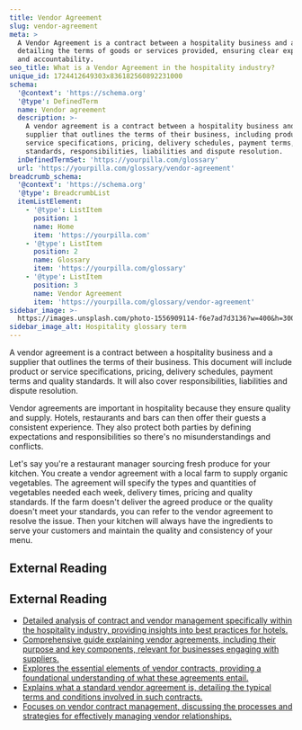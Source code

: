 ```yaml
---
title: Vendor Agreement
slug: vendor-agreement
meta: >
  A Vendor Agreement is a contract between a hospitality business and a supplier
  detailing the terms of goods or services provided, ensuring clear expectations
  and accountability.
seo_title: What is a Vendor Agreement in the hospitality industry?
unique_id: 1724412649303x836182560892231000
schema:
  '@context': 'https://schema.org'
  '@type': DefinedTerm
  name: Vendor agreement
  description: >-
    A vendor agreement is a contract between a hospitality business and a
    supplier that outlines the terms of their business, including product or
    service specifications, pricing, delivery schedules, payment terms, quality
    standards, responsibilities, liabilities and dispute resolution.
  inDefinedTermSet: 'https://yourpilla.com/glossary'
  url: 'https://yourpilla.com/glossary/vendor-agreement'
breadcrumb_schema:
  '@context': 'https://schema.org'
  '@type': BreadcrumbList
  itemListElement:
    - '@type': ListItem
      position: 1
      name: Home
      item: 'https://yourpilla.com'
    - '@type': ListItem
      position: 2
      name: Glossary
      item: 'https://yourpilla.com/glossary'
    - '@type': ListItem
      position: 3
      name: Vendor Agreement
      item: 'https://yourpilla.com/glossary/vendor-agreement'
sidebar_image: >-
  https://images.unsplash.com/photo-1556909114-f6e7ad7d3136?w=400&h=300&fit=crop&auto=format
sidebar_image_alt: Hospitality glossary term
---
```


A vendor agreement is a contract between a hospitality business and a supplier that outlines the terms of their business. This document will include product or service specifications, pricing, delivery schedules, payment terms and quality standards. It will also cover responsibilities, liabilities and dispute resolution.

Vendor agreements are important in hospitality because they ensure quality and supply. Hotels, restaurants and bars can then offer their guests a consistent experience. They also protect both parties by defining expectations and responsibilities so there's no misunderstandings and conflicts.

Let's say you're a restaurant manager sourcing fresh produce for your kitchen. You create a vendor agreement with a local farm to supply organic vegetables. The agreement will specify the types and quantities of vegetables needed each week, delivery times, pricing and quality standards. If the farm doesn't deliver the agreed produce or the quality doesn't meet your standards, you can refer to the vendor agreement to resolve the issue. Then your kitchen will always have the ingredients to serve your customers and maintain the quality and consistency of your menu.

## External Reading



## External Reading

*   [Detailed analysis of contract and vendor management specifically within the hospitality industry, providing insights into best practices for hotels.](https://kratoshospitality.com/contract-vendor-management-in-hospitality-industry-consultants-view/)
*   [Comprehensive guide explaining vendor agreements, including their purpose and key components, relevant for businesses engaging with suppliers.](https://www.legalgps.com/service-agreements/blog/vendor-agreements-essential-guide)
*   [Explores the essential elements of vendor contracts, providing a foundational understanding of what these agreements entail.](https://ironcladapp.com/journal/contracts/vendor-contracts-the-5-essential-elements/)
*   [Explains what a standard vendor agreement is, detailing the typical terms and conditions involved in such contracts.](https://www.contractscounsel.com/t/us/standard-vendor-agreement)
*   [Focuses on vendor contract management, discussing the processes and strategies for effectively managing vendor relationships.](https://www.bill.com/learning/vendor-contract-management)
